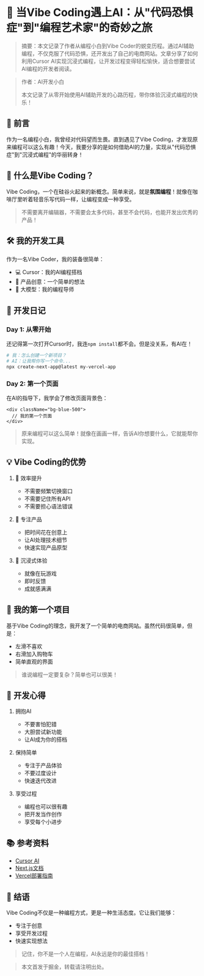 # 🎨 当Vibe Coding遇上AI：从"代码恐惧症"到"编程艺术家"的奇妙之旅

> 摘要：本文记录了作者从编程小白到Vibe Coder的蜕变历程。通过AI辅助编程，不仅克服了代码恐惧，还开发出了自己的电商网站。文章分享了如何利用Cursor AI实现沉浸式编程，让开发过程变得轻松愉快，适合想要尝试AI编程的开发者阅读。

> 作者：AI开发小白
> 
> 本文记录了从零开始使用AI辅助开发的心路历程，带你体验沉浸式编程的快乐！

## 🌈 前言

作为一名编程小白，我曾经对代码望而生畏。直到遇见了Vibe Coding，才发现原来编程可以这么有趣！今天，我要分享的是如何借助AI的力量，实现从"代码恐惧症"到"沉浸式编程"的华丽转身！

## 🎯 什么是Vibe Coding？

Vibe Coding，一个在硅谷火起来的新概念。简单来说，就是**氛围编程**！就像在咖啡厅里听着轻音乐写代码一样，让编程变成一种享受。

> 不需要离开编辑器，不需要会太多代码，甚至不会代码，也能开发出优秀的产品！

## 🛠️ 我的开发工具

作为一名Vibe Coder，我的装备很简单：

- 💻 Cursor：我的AI编程搭档
- 🎯 产品创意：一个简单的想法
- 🤖 大模型：我的编程导师

## 📝 开发日记

### Day 1: 从零开始

还记得第一次打开Cursor时，我连`npm install`都不会。但是没关系，有AI在！

```bash
# 我：怎么创建一个新项目？
# AI：让我帮你写一个命令...
npx create-next-app@latest my-vercel-app
```

### Day 2: 第一个页面

在AI的指导下，我学会了修改页面背景色：

```tsx
<div className="bg-blue-500">
  // 我的第一个页面
</div>
```

> 原来编程可以这么简单！就像在画画一样，告诉AI你想要什么，它就能帮你实现。

## 💡 Vibe Coding的优势

1. 🚀 效率提升
   - 不需要频繁切换窗口
   - 不需要记住所有API
   - 不需要担心语法错误

2. 🎯 专注产品
   - 把时间花在创意上
   - 让AI处理技术细节
   - 快速实现产品原型

3. 🌈 沉浸式体验
   - 就像在玩游戏
   - 即时反馈
   - 成就感满满

## 🎨 我的第一个项目

基于Vibe Coding的理念，我开发了一个简单的电商网站。虽然代码很简单，但是：

- 左滑不喜欢
- 右滑加入购物车
- 简单直观的界面

> 谁说编程一定要复杂？简单也可以很美！

## 🌟 开发心得

1. 拥抱AI
   - 不要害怕犯错
   - 大胆尝试新功能
   - 让AI成为你的搭档

2. 保持简单
   - 专注于产品体验
   - 不要过度设计
   - 快速迭代改进

3. 享受过程
   - 编程也可以很有趣
   - 把开发当作创作
   - 享受每个小进步

## 📚 参考资料

- [Cursor AI](https://cursor.sh/)
- [Next.js文档](https://nextjs.org/)
- [Vercel部署指南](https://vercel.com/docs)

## 🎉 结语

Vibe Coding不仅是一种编程方式，更是一种生活态度。它让我们能够：

- 专注于创意
- 享受开发过程
- 快速实现想法

> 记住，你不是一个人在编程，AI永远是你的最佳搭档！

> 本文首发于掘金，转载请注明出处。 